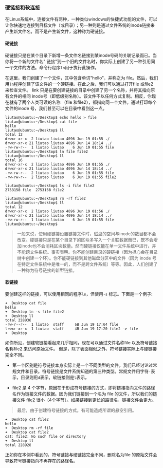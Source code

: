 ### 硬链接和软连接

在Linux系统中，连接文件有两种，一种类似windows的快捷式功能的文件，可以让你快速地连接到目标文件（或目录）；另一种则是通过文件系统的inode链接来产生新文件名，而不是产生新文件，这种称为硬链接。

#### 硬链接

硬链接只是在某个目录下新增一条文件名链接到某inode号码的关联记录而已。当你将一个新的文件名"
链接"到一个旧的文件名时，你实际上创建了另一种引用同一个文件的方法。命令行程序`ln`用于执行此操作。

在这里，我们创建了一个文件，其中包含单词"hello"，并称之为 file。然后，我们用`ln`程序创建了该文件的一个硬链接。在此之后，我们可以通过打开file 或file2 来检查文件。 link 只是在要创建链接的目录中创建了另一个名称，并将其指向原有文件的相同 inode号（即低级别名称）。该文件不以任何方式复制。相反，你现在就有了两个人类可读的名称
（file 和file2），都指向同一个文件。通过打印每个文件的inode 号，我们甚至可以在目录中看到这一点。

```shell
liutao@ubuntu:~/Desktop$ echo hello > file
liutao@ubuntu:~/Desktop$ cat file
hello
liutao@ubuntu:~/Desktop$ ll
total 12
drwxr-xr-x  2 liutao liutao 4096 Jun 19 01:55 ./
drwxr-xr-x 21 liutao liutao 4096 Jun 14 18:14 ../
-rw-rw-r--  1 liutao liutao    6 Jun 19 01:55 file
liutao@ubuntu:~/Desktop$ ln file file2
liutao@ubuntu:~/Desktop$ ll
total 16
drwxr-xr-x  2 liutao liutao 4096 Jun 19 01:55 ./
drwxr-xr-x 21 liutao liutao 4096 Jun 14 18:14 ../
-rw-rw-r--  2 liutao liutao    6 Jun 19 01:55 file
-rw-rw-r--  2 liutao liutao    6 Jun 19 01:55 file2

liutao@ubuntu:~/Desktop$ ls -i file file2
2753158 file  2753158 file2

liutao@ubuntu:~/Desktop$ rm -rf file2
liutao@ubuntu:~/Desktop$ ll
total 12
drwxr-xr-x  2 liutao liutao 4096 Jun 19 01:56 ./
drwxr-xr-x 21 liutao liutao 4096 Jun 14 18:14 ../
-rw-rw-r--  1 liutao liutao    6 Jun 19 01:55 file
liutao@ubuntu:~/Desktop$ 

```

> 一般来说，使用硬链接设置链接文件时，磁盘的空间与inode的数目都不会改变。硬链接只是在某个目录下的区块多写入一个关联数据而已，既不会增加inode也不会消耗区块数量。然而硬链接仅能在单一文件系统中进行，并不能跨文件系统。事实表明。你不能创建目录的硬链接（因为担心会在目录树中创建一个环）。你不能硬链接到其他磁盘分区中的文件（因为 inode 号在特定文件系统中是唯一的，而不是跨文件系统）等等。因此，人们创建了一种称为符号链接的新型链接。

#### 软链接

要创建这样的链接，可以使用相同的程序`ln`，但使用`-s` 标志。下面是一个例子:

```shell
➜  Desktop cat file
hello
➜  Desktop ln -s file file2
➜  Desktop ll
total 228936
-rw-r--r--  1 liutao  staff     6B Jun 19 17:04 file
lrwxr-xr-x  1 liutao  staff     4B Jun 19 17:20 file2 -> file
➜  Desktop
```

如你所见，创建软链接看起来几乎相同，现在可以通过文件名称file 以及符号链接名称file2 来访问原始文件。 但是，除了表面相似之外，符号链接实际上与硬链接完全不同。

- 第一个区别是符号链接本身实际上是一个不同类型的文件。我们已经讨论过常规文件和目录。符号链接是文件系统知道的第三种类型。常规文件用字符`-`表示，目录则用`d`表示，软链接则是`l`表示。

- file2 是 4 个字节，原因在于形成符号链接的方式，即将链接指向文件的路径名作为链接文件的数据。因为我们链接到一个名为 file 的文件，所以我们的链接文件 file2 很小（4个字节）。如果链接到更长的路径名，链接文件会更大。


> 最后，由于创建符号链接的方式，有可能造成所谓的悬空引用。

```
➜  Desktop cat file2
hello
➜  Desktop rm -rf file
➜  Desktop cat file2
cat: file2: No such file or directory
➜  Desktop ll
total 228928
```

正如你在本例中看到的，符号链接与硬链接完全不同，删除名为file 的原始文件会导致符号链接指向不再存在的路径名。